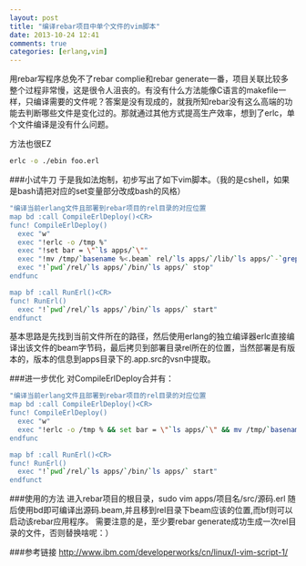 ```yaml
---
layout: post
title: "编译rebar项目中单个文件的vim脚本"
date: 2013-10-24 12:41
comments: true
categories: [erlang,vim] 
---
```

用rebar写程序总免不了rebar complie和rebar generate一番，项目关联比较多整个过程非常慢，这是很令人沮丧的。有没有什么方法能像C语言的makefile一样，只编译需要的文件呢？答案是没有现成的，就我所知rebar没有这么高端的功能去判断哪些文件是变化过的。那就通过其他方式提高生产效率，想到了erlc，单个文件编译是没有什么问题。
<!-- more -->
方法也很EZ
```bash
erlc -o ./ebin foo.erl
```
###小试牛刀
于是我如法炮制，初步写出了如下vim脚本。（我的是cshell，如果是bash请把对应的set变量部分改成bash的风格）
```bash
"编译当前erlang文件且部署到rebar项目的rel目录的对应位置
map bd :call CompileErlDeploy()<CR>
func! CompileErlDeploy()
  exec "w"
  exec "!erlc -o /tmp %"
  exec "!set bar = \"`ls apps/`\""
  exec "!mv /tmp/`basename %<.beam` rel/`ls apps/`/lib/`ls apps/`-`grep vsn apps/`ls apps/`/src/`ls apps/`.app.src | sed 's/{vsn, \"//g' | sed 's/\"},//g'`/ebin/"
  exec "!`pwd`/rel/`ls apps/`/bin/`ls apps/` stop"
endfunc

map bf :call RunErl()<CR>
func! RunErl()
  exec "!`pwd`/rel/`ls apps/`/bin/`ls apps/` start"
endfunct

```
基本思路是先找到当前文件所在的路径，然后使用erlang的独立编译器erlc直接编译出该文件的beam字节码，最后拷贝到部署目录rel所在的位置，当然部署是有版本的，版本的信息到apps目录下的.app.src的vsn中提取。

###进一步优化
对CompileErlDeploy合并有：
```bash
"编译当前erlang文件且部署到rebar项目的rel目录的对应位置
map bd :call CompileErlDeploy()<CR>
func! CompileErlDeploy()
  exec "w"
  exec "!erlc -o /tmp % && set bar = \"`ls apps/`\" && mv /tmp/`basename %<.beam` rel/`ls apps/`/lib/`ls apps/`-`grep vsn apps/{$bar}/src/{$bar}.app.src | sed 's/{vsn, \"//g' | sed 's/\"},//g'`/ebin/ && `pwd`/rel/`ls apps/`/bin/`ls apps/` stop"
endfunc

map bf :call RunErl()<CR>
func! RunErl()
  exec "!`pwd`/rel/`ls apps/`/bin/`ls apps/` start"
endfunct
```
###使用的方法
进入rebar项目的根目录，sudo vim apps/项目名/src/源码.erl
随后使用bd即可编译出源码.beam,并且移到rel目录下beam应该的位置,而bf则可以启动该rebar应用程序。
需要注意的是，至少要rebar generate成功生成一次rel目录的文件，否则替换啥呢：）

###参考链接
<a href="http://www.ibm.com/developerworks/cn/linux/l-vim-script-1/">http://www.ibm.com/developerworks/cn/linux/l-vim-script-1/</a>
